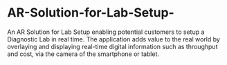 # AR-Solution-for-Lab-Setup-
An AR Solution for Lab Setup enabling potential customers to setup a Diagnostic Lab in real time. The application adds value to the real world by overlaying and displaying real-time digital information such as throughput and cost, via the camera of the smartphone or tablet.

